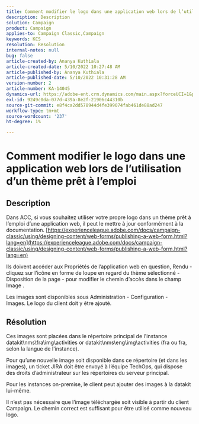 ```yaml
---
title: Comment modifier le logo dans une application web lors de l’utilisation d’un thème prêt à l’emploi
description: Description
solution: Campaign
product: Campaign
applies-to: Campaign Classic,Campaign
keywords: KCS
resolution: Resolution
internal-notes: null
bug: false
article-created-by: Ananya Kuthiala
article-created-date: 5/10/2022 10:27:48 AM
article-published-by: Ananya Kuthiala
article-published-date: 5/10/2022 10:31:28 AM
version-number: 2
article-number: KA-14045
dynamics-url: https://adobe-ent.crm.dynamics.com/main.aspx?forceUCI=1&pagetype=entityrecord&etn=knowledgearticle&id=bae753d3-4bd0-ec11-a7b5-0022480a8e40
exl-id: 9249c0da-077d-439a-8e2f-21906c44310b
source-git-commit: e8f4ca2dd578944d4fe399074fab461de88ad247
workflow-type: tm+mt
source-wordcount: '237'
ht-degree: 1%

---
```


# Comment modifier le logo dans une application web lors de l’utilisation d’un thème prêt à l’emploi

## Description


Dans ACC, si vous souhaitez utiliser votre propre logo dans un thème prêt à l’emploi d’une application web, il peut le mettre à jour conformément à la documentation. [https://experienceleague.adobe.com/docs/campaign-classic/using/designing-content/web-forms/publishing-a-web-form.html?lang=en](https://experienceleague.adobe.com/docs/campaign-classic/using/designing-content/web-forms/publishing-a-web-form.html?lang=en)

Ils doivent accéder aux Propriétés de l’application web en question, Rendu - cliquez sur l’icône en forme de loupe en regard du thème sélectionné - Disposition de la page - pour modifier le chemin d’accès dans le champ Image .

Les images sont disponibles sous Administration - Configuration - Images. Le logo du client doit y être ajouté.


## Résolution


Ces images sont placées dans le répertoire principal de l&#39;instance datakit\nms\fra\img\activities or datakit\nms\eng\img\activities (fra ou fra, selon la langue de l&#39;instance).

Pour qu’une nouvelle image soit disponible dans ce répertoire (et dans les images), un ticket JIRA doit être envoyé à l’équipe TechOps, qui dispose des droits d’administrateur sur les répertoires du serveur principal.

Pour les instances on-premise, le client peut ajouter des images à la datakit lui-même.

Il n’est pas nécessaire que l’image téléchargée soit visible à partir du client Campaign. Le chemin correct est suffisant pour être utilisé comme nouveau logo.
